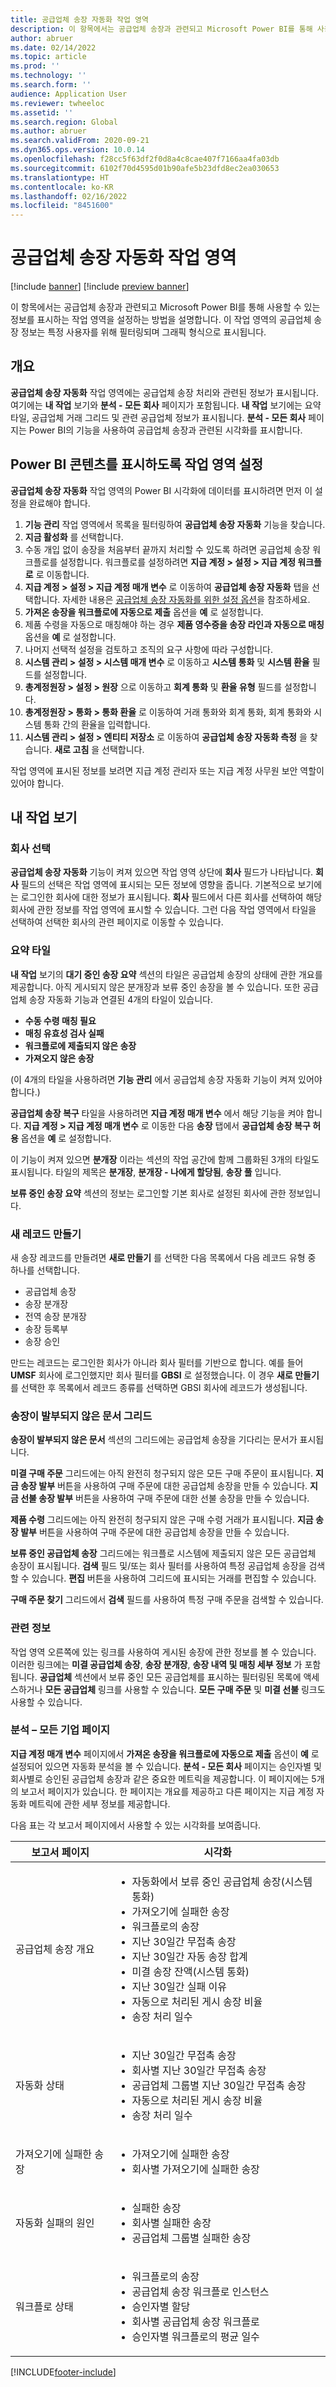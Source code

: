 ```yaml
---
title: 공급업체 송장 자동화 작업 영역
description: 이 항목에서는 공급업체 송장과 관련되고 Microsoft Power BI를 통해 사용할 수 있는 정보를 표시하는 작업 영역을 설정하는 방법을 설명합니다.
author: abruer
ms.date: 02/14/2022
ms.topic: article
ms.prod: ''
ms.technology: ''
ms.search.form: ''
audience: Application User
ms.reviewer: twheeloc
ms.assetid: ''
ms.search.region: Global
ms.author: abruer
ms.search.validFrom: 2020-09-21
ms.dyn365.ops.version: 10.0.14
ms.openlocfilehash: f28cc5f63df2f0d8a4c8cae407f7166aa4fa03db
ms.sourcegitcommit: 6102f70d4595d01b90afe5b23dfd8ec2ea030653
ms.translationtype: HT
ms.contentlocale: ko-KR
ms.lasthandoff: 02/16/2022
ms.locfileid: "8451600"
---
```

# <a name="vendor-invoice-automation-workspace"></a>공급업체 송장 자동화 작업 영역

[!include [banner](../includes/banner.md)]
[!include [preview banner](../includes/preview-banner.md)]

이 항목에서는 공급업체 송장과 관련되고 Microsoft Power BI를 통해 사용할 수 있는 정보를 표시하는 작업 영역을 설정하는 방법을 설명합니다. 이 작업 영역의 공급업체 송장 정보는 특정 사용자를 위해 필터링되며 그래픽 형식으로 표시됩니다.

## <a name="overview"></a>개요

**공급업체 송장 자동화** 작업 영역에는 공급업체 송장 처리와 관련된 정보가 표시됩니다. 여기에는 **내 작업** 보기와 **분석 - 모든 회사** 페이지가 포함됩니다. **내 작업** 보기에는 요약 타일, 공급업체 거래 그리드 및 관련 공급업체 정보가 표시됩니다. **분석 - 모든 회사** 페이지는 Power BI의 기능을 사용하여 공급업체 송장과 관련된 시각화를 표시합니다.

## <a name="set-up-the-workspace-to-show-power-bi-content"></a>Power BI 콘텐츠를 표시하도록 작업 영역 설정

**공급업체 송장 자동화** 작업 영역의 Power BI 시각화에 데이터를 표시하려면 먼저 이 설정을 완료해야 합니다.

1. **기능 관리** 작업 영역에서 목록을 필터링하여 **공급업체 송장 자동화** 기능을 찾습니다.
3. **지금 활성화** 를 선택합니다.
4. 수동 개입 없이 송장을 처음부터 끝까지 처리할 수 있도록 하려면 공급업체 송장 워크플로를 설정합니다. 워크플로를 설정하려면 **지급 계정 \> 설정 \> 지급 계정 워크플로** 로 이동합니다.
5. **지급 계정 \> 설정 \> 지급 계정 매개 변수** 로 이동하여 **공급업체 송장 자동화** 탭을 선택합니다. 자세한 내용은 [공급업체 송장 자동화를 위한 설정 옵션](vnd-invoice-set-up-options.md)을 참조하세요.
6. **가져온 송장을 워크플로에 자동으로 제출** 옵션을 **예** 로 설정합니다.
7. 제품 수령을 자동으로 매칭해야 하는 경우 **제품 영수증을 송장 라인과 자동으로 매칭** 옵션을 **예** 로 설정합니다.
8. 나머지 선택적 설정을 검토하고 조직의 요구 사항에 따라 구성합니다.
9. **시스템 관리 \> 설정 \> 시스템 매개 변수** 로 이동하고 **시스템 통화** 및 **시스템 환율** 필드를 설정합니다.
10. **총계정원장 \> 설정 \> 원장** 으로 이동하고 **회계 통화** 및 **환율 유형** 필드를 설정합니다.
11. **총계정원장 \> 통화 \> 통화 환율** 로 이동하여 거래 통화와 회계 통화, 회계 통화와 시스템 통화 간의 환율을 입력합니다.
12. **시스템 관리 \> 설정 \> 엔티티 저장소** 로 이동하여 **공급업체 송장 자동화 측정** 을 찾습니다. **새로 고침** 을 선택합니다.

작업 영역에 표시된 정보를 보려면 지급 계정 관리자 또는 지급 계정 사무원 보안 역할이 있어야 합니다.

## <a name="my-work-view"></a>내 작업 보기

### <a name="company-selection"></a>회사 선택

**공급업체 송장 자동화** 기능이 켜져 있으면 작업 영역 상단에 **회사** 필드가 나타납니다. **회사** 필드의 선택은 작업 영역에 표시되는 모든 정보에 영향을 줍니다. 기본적으로 보기에는 로그인한 회사에 대한 정보가 표시됩니다. **회사** 필드에서 다른 회사를 선택하여 해당 회사에 관한 정보를 작업 영역에 표시할 수 있습니다. 그런 다음 작업 영역에서 타일을 선택하여 선택한 회사의 관련 페이지로 이동할 수 있습니다.

### <a name="summary-tiles"></a>요약 타일

**내 작업** 보기의 **대기 중인 송장 요약** 섹션의 타일은 공급업체 송장의 상태에 관한 개요를 제공합니다. 아직 게시되지 않은 분개장과 보류 중인 송장을 볼 수 있습니다. 또한 공급업체 송장 자동화 기능과 연결된 4개의 타일이 있습니다.

- **수동 수령 매칭 필요**
- **매칭 유효성 검사 실패**
- **워크플로에 제출되지 않은 송장**
- **가져오지 않은 송장**

(이 4개의 타일을 사용하려면 **기능 관리** 에서 공급업체 송장 자동화 기능이 켜져 있어야 합니다.)

**공급업체 송장 복구** 타일을 사용하려면 **지급 계정 매개 변수** 에서 해당 기능을 켜야 합니다. **지급 계정 \> 지급 계정 매개 변수** 로 이동한 다음 **송장** 탭에서 **공급업체 송장 복구 허용** 옵션을 **예** 로 설정합니다.

이 기능이 켜져 있으면 **분개장** 이라는 섹션의 작업 공간에 함께 그룹화된 3개의 타일도 표시됩니다. 타일의 제목은 **분개장**, **분개장 - 나에게 할당됨**, **송장 풀** 입니다. 

**보류 중인 송장 요약** 섹션의 정보는 로그인할 기본 회사로 설정된 회사에 관한 정보입니다.

### <a name="creating-new-records"></a>새 레코드 만들기

새 송장 레코드를 만들려면 **새로 만들기** 를 선택한 다음 목록에서 다음 레코드 유형 중 하나를 선택합니다.

- 공급업체 송장
- 송장 분개장
- 전역 송장 분개장
- 송장 등록부
- 송장 승인

만드는 레코드는 로그인한 회사가 아니라 회사 필터를 기반으로 합니다. 예를 들어 **UMSF** 회사에 로그인했지만 회사 필터를 **GBSI** 로 설정했습니다. 이 경우 **새로 만들기** 를 선택한 후 목록에서 레코드 종류를 선택하면 GBSI 회사에 레코드가 생성됩니다.

### <a name="documents-not-invoiced-grids"></a>송장이 발부되지 않은 문서 그리드

**송장이 발부되지 않은 문서** 섹션의 그리드에는 공급업체 송장을 기다리는 문서가 표시됩니다.

**미결 구매 주문** 그리드에는 아직 완전히 청구되지 않은 모든 구매 주문이 표시됩니다. **지금 송장 발부** 버튼을 사용하여 구매 주문에 대한 공급업체 송장을 만들 수 있습니다. **지금 선불 송장 발부** 버튼을 사용하여 구매 주문에 대한 선불 송장을 만들 수 있습니다.

**제품 수령** 그리드에는 아직 완전히 청구되지 않은 구매 수령 거래가 표시됩니다. **지금 송장 발부** 버튼을 사용하여 구매 주문에 대한 공급업체 송장을 만들 수 있습니다.

**보류 중인 공급업체 송장** 그리드에는 워크플로 시스템에 제출되지 않은 모든 공급업체 송장이 표시됩니다. **검색** 필드 및/또는 회사 필터를 사용하여 특정 공급업체 송장을 검색할 수 있습니다. **편집** 버튼을 사용하여 그리드에 표시되는 거래를 편집할 수 있습니다.

**구매 주문 찾기** 그리드에서 **검색** 필드를 사용하여 특정 구매 주문을 검색할 수 있습니다.

### <a name="related-information"></a>관련 정보

작업 영역 오른쪽에 있는 링크를 사용하여 게시된 송장에 관한 정보를 볼 수 있습니다. 이러한 링크에는 **미결 공급업체 송장**, **송장 분개장**, **송장 내역 및 매칭 세부 정보** 가 포함됩니다. **공급업체** 섹션에서 보류 중인 모든 공급업체를 표시하는 필터링된 목록에 액세스하거나 **모든 공급업체** 링크를 사용할 수 있습니다. **모든 구매 주문** 및 **미결 선불** 링크도 사용할 수 있습니다.

### <a name="analytics--all-companies-page"></a>분석 – 모든 기업 페이지

**지급 계정 매개 변수** 페이지에서 **가져온 송장을 워크플로에 자동으로 제출** 옵션이 **예** 로 설정되어 있으면 자동화 분석을 볼 수 있습니다. **분석 - 모든 회사** 페이지는 승인자별 및 회사별로 승인된 공급업체 송장과 같은 중요한 메트릭을 제공합니다. 이 페이지에는 5개의 보고서 페이지가 있습니다. 한 페이지는 개요를 제공하고 다른 페이지는 지급 계정 자동화 메트릭에 관한 세부 정보를 제공합니다.

다음 표는 각 보고서 페이지에서 사용할 수 있는 시각화를 보여줍니다.

| 보고서 페이지                    | 시각화 |
|--------------------------------|----------------|
| 공급업체 송장 개요        | <ul><li>자동화에서 보류 중인 공급업체 송장(시스템 통화)</li><li>가져오기에 실패한 송장</li><li>워크플로의 송장</li><li>지난 30일간 무접촉 송장</li><li>지난 30일간 자동 송장 합계</li><li>미결 송장 잔액(시스템 통화)</li><li>지난 30일간 실패 이유</li><li>자동으로 처리된 게시 송장 비율</li><li>송장 처리 일수</ul></li> |
| 자동화 상태              | <ul><li>지난 30일간 무접촉 송장</li><li>회사별 지난 30일간 무접촉 송장</li><li>공급업체 그룹별 지난 30일간 무접촉 송장</li><li>자동으로 처리된 게시 송장 비율</li><li>송장 처리 일수</li></ul> |
| 가져오기에 실패한 송장 | <ul><li>가져오기에 실패한 송장</li><li>회사별 가져오기에 실패한 송장</li></ul> |
| 자동화 실패의 원인 | <ul><li>실패한 송장</li><li>회사별 실패한 송장</li><li>공급업체 그룹별 실패한 송장</li></ul> |
| 워크플로 상태                | <ul><li>워크플로의 송장</li><li>공급업체 송장 워크플로 인스턴스</li><li>승인자별 할당</li><li>회사별 공급업체 송장 워크플로</li><li>승인자별 워크플로의 평균 일수</li></ul> |


[!INCLUDE[footer-include](../../includes/footer-banner.md)]
